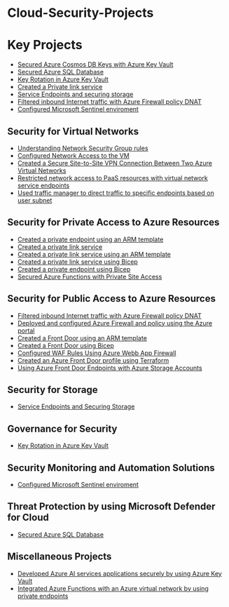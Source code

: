 # Cloud-Security-Projects

<h1>Key Projects</h1>

- [Secured Azure Cosmos DB Keys with Azure Key Vault]()
- [Secured Azure SQL Database]()
- [Key Rotation in Azure Key Vault]()
- [Created a Private link service]()
- [Service Endpoints and securing storage]()
- [Filtered inbound Internet traffic with Azure Firewall policy DNAT]()
- [Configured Microsoft Sentinel enviroment]()

<h2>Security for Virtual Networks</h2>

- [Understanding Network Security Group rules]()
- [Configured Network Access to the VM]()
- [Created a Secure Site-to-Site VPN Connection Between Two Azure Virtual Networks]()
- [Restricted network access to PaaS resources with virtual network service endpoints]()
- [Used traffic manager to direct traffic to specific endpoints based on user subnet]()

<h2>Security for Private Access to Azure Resources</h2>

- [Created a private endpoint using an ARM template]()
- [Created a private link service]()
- [Created a private link service using an ARM template]()
- [Created a private link service  using Bicep]()
- [Created a private endpoint using Bicep]()
- [Secured Azure Functions with Private Site Access]()

<h2>Security for Public Access to Azure Resources</h2>

- [Filtered inbound Internet traffic with Azure Firewall policy DNAT]()
- [Deployed and configured Azure Firewall and policy using the Azure portal]()
- [Created a Front Door using an ARM template]()
- [Created a Front Door using Bicep]()
- [Configured WAF Rules Using Azure Webb App Firewall]()
- [Created an Azure Front Door profile using Terraform]()
- [Using Azure Front Door Endpoints with Azure Storage Accounts]()

<h2>Security for Storage</h2>

- [Service Endpoints and Securing Storage]()

<h2>Governance for Security</h2>

- [Key Rotation in Azure Key Vault]()

<h2>Security Monitoring and Automation Solutions</h2>

- [Configured Microsoft Sentinel enviroment]()

<h2>Threat Protection by using Microsoft Defender for Cloud</h2>

- [Secured Azure SQL Database]()

<h2>Miscellaneous Projects</h2>

- [Developed Azure AI services applications securely by using Azure Key Vault]()
- [Integrated Azure Functions with an Azure virtual network by using private endpoints]()

